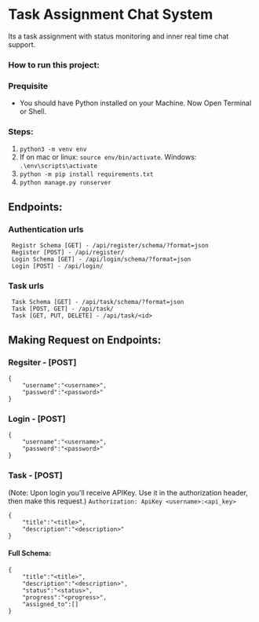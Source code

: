 # Task Assignment Chat System
Its a task assignment with status monitoring and inner real time chat support.

### How to run this project:
### Prequisite
* You should have Python installed on your Machine.
Now Open Terminal or Shell.

### Steps:
1. ```python3 -m venv env```
2. If on mac or linux: ```source env/bin/activate```. Windows: ```.\env\scripts\activate```
3. ``` python -m pip install requirements.txt ```
4. ``` python manage.py runserver ```


## Endpoints:

### Authentication urls 
``` 
 Registr Schema [GET] - /api/register/schema/?format=json
 Register [POST] - /api/register/
 Login Schema [GET] - /api/login/schema/?format=json
 Login [POST] - /api/login/
```

### Task urls 
``` 
 Task Schema [GET] - /api/task/schema/?format=json
 Task [POST, GET] - /api/task/
 Task [GET, PUT, DELETE] - /api/task/<id>
```

## Making Request on Endpoints:
### Regsiter - [POST]
```
{
    "username":"<username>",
    "password":"<password>"
}
```
### Login - [POST]
```
{
    "username":"<username>",
    "password":"<password>"
}
```
### Task - [POST] 
(Note: Upon login you'll receive APIKey. Use it in the authorization header, then make this request.)
```Authorization: ApiKey <username>:<api_key>```
```
{
    "title":"<title>",
    "description":"<description>"
}
```

#### Full Schema:
```
{
    "title":"<title>",
    "description":"<description>",
    "status":"<status>",
    "progress":"<progress>",
    "assigned_to":[]
}
```